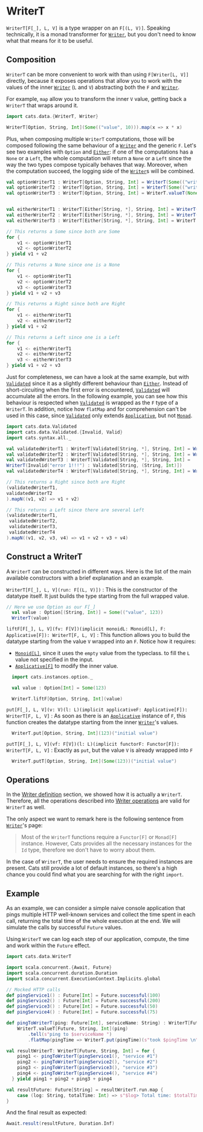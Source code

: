 # WriterT

`WriterT[F[_], L, V]` is a type wrapper on an `F[(L,
V)]`. Speaking technically, it is a monad transformer for [`Writer`](writer.md),
but you don't need to know what that means for it to be
useful.

## Composition

`WriterT` can be more convenient to work with than using
`F[Writer[L, V]]` directly, because it exposes operations that allow
you to work with the values of the inner [`Writer`](writer.md) (`L` and
`V`) abstracting both the `F` and [`Writer`](writer.md).

For example, `map` allow you to transform the inner `V` value, getting
back a `WriterT` that wraps around it.

```scala mdoc:nest
import cats.data.{WriterT, Writer}

WriterT[Option, String, Int](Some(("value", 10))).map(x => x * x)
```

Plus, when composing multiple `WriterT` computations, those will be
composed following the same behaviour of a
[`Writer`](writer.md) and the
generic `F`.  Let's see two examples with `Option` and [`Either`](either.md): if
one of the computations has a `None` or a `Left`, the whole
computation will return a `None` or a `Left` since the way the two
types compose typically behaves that way. Moreover, when the
computation succeed, the logging side of the
[`Writer`](writer.md)s will be
combined.

```scala mdoc:silent
val optionWriterT1 : WriterT[Option, String, Int] = WriterT(Some(("writerT value 1", 123)))
val optionWriterT2 : WriterT[Option, String, Int] = WriterT(Some(("writerT value 1", 123)))
val optionWriterT3 : WriterT[Option, String, Int] = WriterT.valueT(None)


val eitherWriterT1 : WriterT[Either[String, *], String, Int] = WriterT(Right(("writerT value 1", 123)))
val eitherWriterT2 : WriterT[Either[String, *], String, Int] = WriterT(Right(("writerT value 1", 123)))
val eitherWriterT3 : WriterT[Either[String, *], String, Int] = WriterT.valueT(Left("error!!!"))
```

```scala mdoc
// This returns a Some since both are Some
for {
    v1 <- optionWriterT1
    v2 <- optionWriterT2
} yield v1 + v2

// This returns a None since one is a None
for {
    v1 <- optionWriterT1
    v2 <- optionWriterT2
    v3 <- optionWriterT3
} yield v1 + v2 + v3

// This returns a Right since both are Right
for {
    v1 <- eitherWriterT1
    v2 <- eitherWriterT2
} yield v1 + v2

// This returns a Left since one is a Left
for {
    v1 <- eitherWriterT1
    v2 <- eitherWriterT2
    v3 <- eitherWriterT3
} yield v1 + v2 + v3
```

Just for completeness, we can have a look at the same example, but
with
[`Validated`](validated.md)
since it as a slightly different behaviour than
[`Either`](either.md). Instead
of short-circuiting when the first error is encountered,
[`Validated`](validated.md)
will accumulate all the errors. In the following example, you can see
how this behaviour is respected when
[`Validated`](validated.md) is
wrapped as the `F` type of a `WriterT`. In addition, notice
how `flatMap` and for comprehension can't be used in this case, since
[`Validated`](validated.md)
only extends [`Applicative`](../typeclasses/applicative.md), but not [`Monad`](../typeclasses/monad.md).

```scala mdoc:silent
import cats.data.Validated
import cats.data.Validated.{Invalid, Valid}
import cats.syntax.all._

val validatedWriterT1 : WriterT[Validated[String, *], String, Int] = WriterT(Valid(("writerT value 1", 123)))
val validatedWriterT2 : WriterT[Validated[String, *], String, Int] = WriterT(Valid(("writerT value 1", 123)))
val validatedWriterT3 : WriterT[Validated[String, *], String, Int] =
WriterT(Invalid("error 1!!!") : Validated[String, (String, Int)])
val validatedWriterT4 : WriterT[Validated[String, *], String, Int] = WriterT(Invalid("error 2!!!"): Validated[String, (String, Int)])
```

```scala mdoc
// This returns a Right since both are Right
(validatedWriterT1,
validatedWriterT2
).mapN((v1, v2) => v1 + v2)

// This returns a Left since there are several Left
(validatedWriterT1,
 validatedWriterT2,
 validatedWriterT3,
 validatedWriterT4
).mapN((v1, v2, v3, v4) => v1 + v2 + v3 + v4)
```

## Construct a WriterT

A `WriterT` can be constructed in different ways. Here is the
list of the main available constructors with a brief explanation and
an example.

`WriterT[F[_], L, V](run: F[(L, V)])`
:  This is the constructor of the datatype itself. It just builds the
type starting from the full wrapped value.

```scala mdoc:nest
// Here we use Option as our F[_]
  val value : Option[(String, Int)] = Some(("value", 123))
  WriterT(value)
```

`liftF[F[_], L, V](fv: F[V])(implicit monoidL: Monoid[L], F: Applicative[F]): WriterT[F, L, V]`
:  This function allows you to build the datatype starting from the
value `V` wrapped into an `F`. Notice how it requires:
* [`Monoid[L]`](../typeclasses/monoid.md), since it uses the `empty` value from the typeclass.
to fill the `L` value not specified in the input.
* [`Applicative[F]`](../typeclasses/applicative.md) to modify the inner value.

```scala mdoc:nest
  import cats.instances.option._

  val value : Option[Int] = Some(123)

  WriterT.liftF[Option, String, Int](value)
```

`put[F[_], L, V](v: V)(l: L)(implicit applicativeF: Applicative[F]): WriterT[F, L, V]`
:  As soon as there is an [`Applicative`](../typeclasses/applicative.md) instance of `F`, this function
creates the datatype starting from the inner [`Writer`](writer.md)'s values.

```scala mdoc:nest
  WriterT.put[Option, String, Int](123)("initial value")
```

`putT[F[_], L, V](vf: F[V])(l: L)(implicit functorF: Functor[F]): WriterT[F, L, V]`
:  Exactly as `put`, but the value `V` is already wrapped into `F`

```scala mdoc:nest
  WriterT.putT[Option, String, Int](Some(123))("initial value")
```

## Operations

In the [Writer
definition](writer.md#definition)
section, we showed how it is actually a `WriterT`. Therefore, all the
operations described into [Writer
operations](writer.md#operations)
are valid for `WriterT` as well.

The only aspect we want to remark here is the following sentence from
[`Writer`](writer.md)'s page:

> Most of the `WriterT` functions require a `Functor[F]` or
> `Monad[F]` instance. However, Cats provides all the necessary
> instances for the `Id` type, therefore we don't have to worry about
> them.

In the case of `WriterT`, the user needs to ensure the required
instances are present. Cats still provide a lot of default instances,
so there's a high chance you could find what you are searching for
with the right `import`.

## Example

As an example, we can consider a simple naive console application that
pings multiple HTTP well-known services and collect the time
spent in each call, returning the total time of the whole execution at
the end. We will simulate the calls by successful `Future` values.

Using `WriterT` we can log each step of our application,
compute, the time and work within the `Future` effect.

```scala mdoc:silent
import cats.data.WriterT

import scala.concurrent.{Await, Future}
import scala.concurrent.duration.Duration
import scala.concurrent.ExecutionContext.Implicits.global

// Mocked HTTP calls
def pingService1() : Future[Int] = Future.successful(100)
def pingService2() : Future[Int] = Future.successful(200)
def pingService3() : Future[Int] = Future.successful(50)
def pingService4() : Future[Int] = Future.successful(75)

def pingToWriterT(ping: Future[Int], serviceName: String) : WriterT[Future, String, Int] =
    WriterT.valueT[Future, String, Int](ping)
        .tell(s"ping to $serviceName ")
        .flatMap(pingTime => WriterT.put(pingTime)(s"took $pingTime \n"))

val resultWriterT: WriterT[Future, String, Int] = for {
    ping1 <- pingToWriterT(pingService1(), "service #1")
    ping2 <- pingToWriterT(pingService2(), "service #2")
    ping3 <- pingToWriterT(pingService3(), "service #3")
    ping4 <- pingToWriterT(pingService4(), "service #4")
  } yield ping1 + ping2 + ping3 + ping4

val resultFuture: Future[String] = resultWriterT.run.map {
    case (log: String, totalTime: Int) => s"$log> Total time: $totalTime"
}
```

And the final result as expected:

```scala mdoc
Await.result(resultFuture, Duration.Inf)
```
